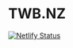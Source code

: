 # TWB.NZ

[![Netlify Status](https://api.netlify.com/api/v1/badges/aa89a2c8-7b18-49d9-9b19-b3446aefb735/deploy-status)](https://app.netlify.com/sites/spontaneous-zabaione-3d2bbd/deploys)
